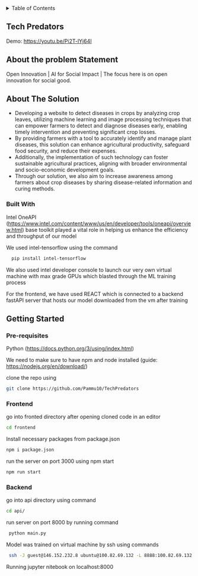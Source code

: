 
<!-- TABLE OF CONTENTS -->
<details>
  <summary>Table of Contents</summary>
  <ol>
    <li>
      <a href="#team-name">Tech Predators</a>
    </li>
    <li>
      <a href="#about-the-problem-statement">About The Problem Statement</a>
    <li>
      <a href="#about-the-project">About The Solution</a>
      <ul>
        <li><a href="#built-with">Built With</a></li>
      </ul>
    </li>
    <li>
      <a href="#getting-started">Getting Started</a>
      <ul>
        <li><a href="#prerequisites">Prerequisites</a></li>
        <li><a href="#installation">Installation</a></li>
      </ul>
    </li>
    <li><a href="#usage">Usage</a></li>
    <li><a href="#roadmap">Roadmap</a></li>
    <li><a href="#contributing">Contributing</a></li>
    <li><a href="#acknowledgments">Acknowledgments</a></li>
  </ol>
</details>

## Tech Predators


Demo: https://youtu.be/Pi2T-lYj64I

## About the problem Statement
Open Innovation | AI for Social Impact | The focus here is on open innovation for social good.


<!-- ABOUT THE PROJECT -->
## About The Solution


<ul>
  <li>
    Developing a website to detect diseases in crops by analyzing crop leaves, utilizing machine learning and image processing techniques that can empower farmers to detect and diagnose diseases early, enabling timely intervention and preventing significant crop losses.</li><li>By providing farmers with a tool to accurately identify and manage plant diseases, this solution can enhance agricultural productivity, safeguard food security, and reduce their expenses. 
</li><li>Additionally, the implementation of such technology can foster sustainable agricultural practices, aligning with broader environmental and socio-economic development goals.
</li>
<li>Through our solution, we also aim to increase awareness among farmers about crop diseases by sharing disease-related information and curing methods.
</li> 
  </ul>


### Built With


Intel OneAPI (https://www.intel.com/content/www/us/en/developer/tools/oneapi/overview.html) base toolkit played a vital role in helping us enhance the efficiency and throughput of our model

We used intel-tensorflow using the command 
```sh
  pip install intel-tensorflow
  ```

We also used intel developer console to launch our very own virtual machine with max grade GPUs which blasted through the ML training process 

For the frontend, we have used REACT which is connected to a backend fastAPI server that hosts our model downloaded from the vm after training


<!-- GETTING STARTED -->
## Getting Started

### Pre-requisites

Python (https://docs.python.org/3/using/index.html)

We need to make sure to have npm and node installed (guide: https://nodejs.org/en/download/)


clone the repo using 

  ```sh
  git clone https://github.com/Pammu10/TechPredators
  ```


### Frontend

go into fronted directory after opening cloned code in an editor

  ```sh
  cd frontend
  ```

Install necessary packages from package.json

  ```sh
  npm i package.json
  ```

run the server on port 3000 using npm start

  ```sh
  npm run start
  ```

### Backend

go into api directory using command

  ```sh
  cd api/
  ```


run server on port 8000 by running command 

 ```sh
  python main.py
  ```


Model was trained on virtual machine by ssh using commands 

 ```sh
  ssh -J guest@146.152.232.8 ubuntu@100.82.69.132 -L 8888:100.82.69.132    
  ```
Running jupyter nitebook on localhost:8000







<!-- MARKDOWN LINKS & IMAGES -->
<!-- https://www.markdownguide.org/basic-syntax/#reference-style-links -->
[contributors-shield]: https://img.shields.io/github/contributors/othneildrew/Best-README-Template.svg?style=for-the-badge
[contributors-url]: https://github.com/othneildrew/Best-README-Template/graphs/contributors
[forks-shield]: https://img.shields.io/github/forks/othneildrew/Best-README-Template.svg?style=for-the-badge
[forks-url]: https://github.com/othneildrew/Best-README-Template/network/members
[stars-shield]: https://img.shields.io/github/stars/othneildrew/Best-README-Template.svg?style=for-the-badge
[stars-url]: https://github.com/othneildrew/Best-README-Template/stargazers
[issues-shield]: https://img.shields.io/github/issues/othneildrew/Best-README-Template.svg?style=for-the-badge
[issues-url]: https://github.com/othneildrew/Best-README-Template/issues
[license-shield]: https://img.shields.io/github/license/othneildrew/Best-README-Template.svg?style=for-the-badge
[license-url]: https://github.com/othneildrew/Best-README-Template/blob/master/LICENSE.txt
[linkedin-shield]: https://img.shields.io/badge/-LinkedIn-black.svg?style=for-the-badge&logo=linkedin&colorB=555
[linkedin-url]: https://linkedin.com/in/othneildrew
[product-screenshot]: images/screenshot.png
[Next.js]: https://img.shields.io/badge/next.js-000000?style=for-the-badge&logo=nextdotjs&logoColor=white
[Next-url]: https://nextjs.org/
[React.js]: https://img.shields.io/badge/React-20232A?style=for-the-badge&logo=react&logoColor=61DAFB
[React-url]: https://reactjs.org/
[Vue.js]: https://img.shields.io/badge/Vue.js-35495E?style=for-the-badge&logo=vuedotjs&logoColor=4FC08D
[Vue-url]: https://vuejs.org/
[Angular.io]: https://img.shields.io/badge/Angular-DD0031?style=for-the-badge&logo=angular&logoColor=white
[Angular-url]: https://angular.io/
[Svelte.dev]: https://img.shields.io/badge/Svelte-4A4A55?style=for-the-badge&logo=svelte&logoColor=FF3E00
[Svelte-url]: https://svelte.dev/
[Laravel.com]: https://img.shields.io/badge/Laravel-FF2D20?style=for-the-badge&logo=laravel&logoColor=white
[Laravel-url]: https://laravel.com
[Bootstrap.com]: https://img.shields.io/badge/Bootstrap-563D7C?style=for-the-badge&logo=bootstrap&logoColor=white
[Bootstrap-url]: https://getbootstrap.com
[JQuery.com]: https://img.shields.io/badge/jQuery-0769AD?style=for-the-badge&logo=jquery&logoColor=white
[JQuery-url]: https://jquery.com 

